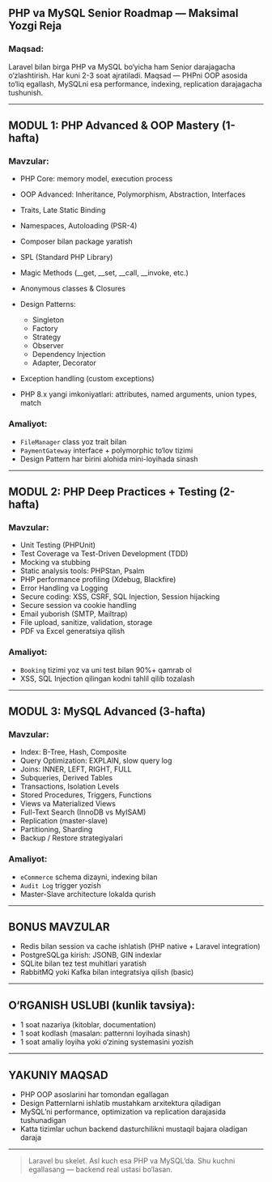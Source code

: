 ## PHP va MySQL Senior Roadmap — Maksimal Yozgi Reja

### Maqsad:

Laravel bilan birga PHP va MySQL bo‘yicha ham Senior darajagacha o‘zlashtirish. Har kuni 2-3 soat ajratiladi. Maqsad — PHPni OOP asosida to‘liq egallash, MySQLni esa performance, indexing, replication darajagacha tushunish.

---

## MODUL 1: PHP Advanced & OOP Mastery (1-hafta)

### Mavzular:

* PHP Core: memory model, execution process
* OOP Advanced: Inheritance, Polymorphism, Abstraction, Interfaces
* Traits, Late Static Binding
* Namespaces, Autoloading (PSR-4)
* Composer bilan package yaratish
* SPL (Standard PHP Library)
* Magic Methods (\_\_get, \_\_set, \_\_call, \_\_invoke, etc.)
* Anonymous classes & Closures
* Design Patterns:

  * Singleton
  * Factory
  * Strategy
  * Observer
  * Dependency Injection
  * Adapter, Decorator
* Exception handling (custom exceptions)
* PHP 8.x yangi imkoniyatlari: attributes, named arguments, union types, match

### Amaliyot:

* `FileManager` class yoz trait bilan
* `PaymentGateway` interface + polymorphic to‘lov tizimi
* Design Pattern har birini alohida mini-loyihada sinash

---

## MODUL 2: PHP Deep Practices + Testing (2-hafta)

### Mavzular:

* Unit Testing (PHPUnit)
* Test Coverage va Test-Driven Development (TDD)
* Mocking va stubbing
* Static analysis tools: PHPStan, Psalm
* PHP performance profiling (Xdebug, Blackfire)
* Error Handling va Logging
* Secure coding: XSS, CSRF, SQL Injection, Session hijacking
* Secure session va cookie handling
* Email yuborish (SMTP, Mailtrap)
* File upload, sanitize, validation, storage
* PDF va Excel generatsiya qilish

### Amaliyot:

* `Booking` tizimi yoz va uni test bilan 90%+ qamrab ol
* XSS, SQL Injection qilingan kodni tahlil qilib tozalash

---

## MODUL 3: MySQL Advanced (3-hafta)

### Mavzular:

* Index: B-Tree, Hash, Composite
* Query Optimization: EXPLAIN, slow query log
* Joins: INNER, LEFT, RIGHT, FULL
* Subqueries, Derived Tables
* Transactions, Isolation Levels
* Stored Procedures, Triggers, Functions
* Views va Materialized Views
* Full-Text Search (InnoDB vs MyISAM)
* Replication (master-slave)
* Partitioning, Sharding
* Backup / Restore strategiyalari

### Amaliyot:

* `eCommerce` schema dizayni, indexing bilan
* `Audit Log` trigger yozish
* Master-Slave architecture lokalda qurish

---

## BONUS MAVZULAR

* Redis bilan session va cache ishlatish (PHP native + Laravel integration)
* PostgreSQLga kirish: JSONB, GIN indexlar
* SQLite bilan tez test muhitlari yaratish
* RabbitMQ yoki Kafka bilan integratsiya qilish (basic)

---

## O‘RGANISH USLUBI (kunlik tavsiya):

* 1 soat nazariya (kitoblar, documentation)
* 1 soat kodlash (masalan: patternni loyihada sinash)
* 1 soat amaliy loyiha yoki o‘zining systemasini yozish

---

## YAKUNIY MAQSAD

* PHP OOP asoslarini har tomondan egallagan
* Design Patternlarni ishlatib mustahkam arxitektura qiladigan
* MySQL’ni performance, optimization va replication darajasida tushunadigan
* Katta tizimlar uchun backend dasturchilikni mustaqil bajara oladigan daraja

---

> Laravel bu skelet. Asl kuch esa PHP va MySQL’da. Shu kuchni egallasang — backend real ustasi bo‘lasan.

